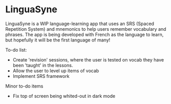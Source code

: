 # LinguaSyne
LinguaSyne is a WIP language-learning app that uses an SRS (Spaced Repetition System) and mnemonics to help users remember vocabulary and phrases. The app is being developed with French as the language to learn, but hopefully it will be the first language of many!

To-do list:
- Create 'revision' sessions, where the user is tested on vocab they have been 'taught' in the lessons.
- Allow the user to level up items of vocab
- Implement SRS framework

Minor to-do items
- Fix top of screen being whited-out in dark mode
